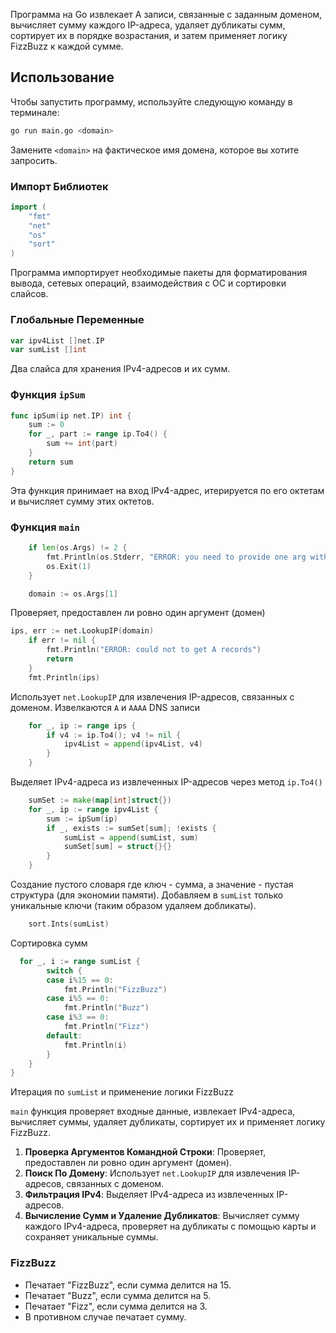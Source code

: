 
Программа на Go извлекает A записи, связанные с заданным доменом, вычисляет сумму каждого IP-адреса, удаляет дубликаты сумм, сортирует их в порядке возрастания, и затем применяет логику FizzBuzz к каждой сумме.

## Использование

Чтобы запустить программу, используйте следующую команду в терминале:

```sh
go run main.go <domain>
```
Замените `<domain>` на фактическое имя домена, которое вы хотите запросить.

### Импорт Библиотек

```go
import (
	"fmt"
	"net"
	"os"
	"sort"
)
```
Программа импортирует необходимые пакеты для форматирования вывода, сетевых операций, взаимодействия с ОС и сортировки слайсов.

### Глобальные Переменные

```go
var ipv4List []net.IP
var sumList []int
```
Два слайса для хранения IPv4-адресов и их сумм.

### Функция `ipSum`

```go
func ipSum(ip net.IP) int {
	sum := 0
	for _, part := range ip.To4() {
		sum += int(part)
	}
	return sum
}
```
Эта функция принимает на вход IPv4-адрес, итерируется по его октетам и вычисляет сумму этих октетов.

### Функция `main`

```go
	if len(os.Args) != 2 {
		fmt.Println(os.Stderr, "ERROR: you need to provide one arg with domain (ex. google.com)")
		os.Exit(1)
	}

	domain := os.Args[1]
```
Проверяет, предоставлен ли ровно один аргумент (домен)

```go
ips, err := net.LookupIP(domain)
	if err != nil {
		fmt.Println("ERROR: could not to get A records")
		return
	}
	fmt.Println(ips)
```
Использует `net.LookupIP` для извлечения IP-адресов, связанных с доменом. Извелкаются `А` и `АААА` DNS записи

```go
	for _, ip := range ips {
		if v4 := ip.To4(); v4 != nil {
			ipv4List = append(ipv4List, v4)
		}
	}
```
Выделяет IPv4-адреса из извлеченных IP-адресов через метод `ip.To4()`

```go
	sumSet := make(map[int]struct{})
	for _, ip := range ipv4List {
		sum := ipSum(ip)
		if _, exists := sumSet[sum]; !exists {
			sumList = append(sumList, sum)
			sumSet[sum] = struct{}{}
		}
	}
```
Создание пустого словаря где ключ - сумма, а значение - пустая структура (для экономии памяти). Добавляем в `sumList` только уникальные ключи (таким образом удаляем добликаты).

```go
	sort.Ints(sumList)
```
Сортировка сумм

```go
  for _, i := range sumList {
		switch {
		case i%15 == 0:
			fmt.Println("FizzBuzz")
		case i%5 == 0:
			fmt.Println("Buzz")
		case i%3 == 0:
			fmt.Println("Fizz")
		default:
			fmt.Println(i)
		}
	}
}
```
Итерация по `sumList` и применение логики FizzBuzz

`main` функция проверяет входные данные, извлекает IPv4-адреса, вычисляет суммы, удаляет дубликаты, сортирует их и применяет логику FizzBuzz.

1. **Проверка Аргументов Командной Строки**: Проверяет, предоставлен ли ровно один аргумент (домен).
2. **Поиск По Домену**: Использует `net.LookupIP` для извлечения IP-адресов, связанных с доменом.
3. **Фильтрация IPv4**: Выделяет IPv4-адреса из извлеченных IP-адресов.
4. **Вычисление Сумм и Удаление Дубликатов**: Вычисляет сумму каждого IPv4-адреса, проверяет на дубликаты с помощью карты и сохраняет уникальные суммы.

### FizzBuzz

- Печатает "FizzBuzz", если сумма делится на 15.
- Печатает "Buzz", если сумма делится на 5.
- Печатает "Fizz", если сумма делится на 3.
- В противном случае печатает сумму.
```
